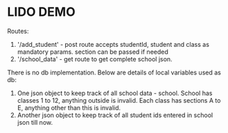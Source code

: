 # LIDO DEMO

Routes:
1. '/add_student' - post route accepts studentId, student and class as mandatory params. section can be passed if needed
2. '/school_data' - get route to get complete school json.

There is no db implementation. Below are details of local variables used as db:
1. One json object to keep track of all school data - school. School has classes 1 to 12, anything outside is invalid. Each class has sections A to E, anything other than this is invalid.
2. Another json object to keep track of all student ids entered in school json till now.
